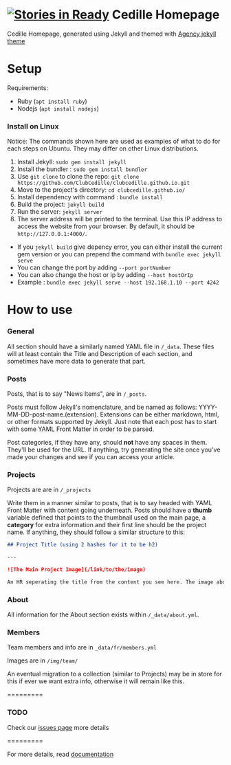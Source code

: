 [![Stories in Ready](https://badge.waffle.io/ClubCedille/clubcedille.github.io.png?label=ready&title=Ready)](https://waffle.io/ClubCedille/clubcedille.github.io)
Cedille Homepage
====================

Cedille Homepage, generated using Jekyll and themed with [Agency jekyll theme ](https://github.com/y7kim/agency-jekyll-theme)

# Setup

Requirements:

  * Ruby (`apt install ruby`)
  * Nodejs (`apt install nodejs`)

### Install on Linux

Notice: The commands shown here are used as examples of what to do for each steps on Ubuntu. They may differ on other Linux distributions. 

1. Install Jekyll: `sudo gem install jekyll`
2. Install the bundler : `sudo gem install bundler`
3. Use `git clone` to clone the repo: `git clone https://github.com/ClubCedille/clubcedille.github.io.git`
4. Move to the project's directory: `cd clubcedille.github.io/`
5. Install dependency with command : `bundle install`
6. Build the project: `jekyll build`
5. Run the server: `jekyll server`
6. The server address will be printed to the terminal. Use this IP address to access the website from your browser. By default, it should be `http://127.0.0.1:4000/`. 

 - If you `jekyll build` give depency error, you can either install the current gem version or you can prepend the command with ` bundle exec jekyll serve `
 - You can change the port by adding `--port portNumber` 
 - You can also change the host or ip by adding `--host hostOrIp`
 - Example :  ` bundle exec jekyll serve --host 192.168.1.10 --port 4242 `
 
# How to use

### General

All section should have a similarly named YAML file in `/_data`. These files will at least contain the Title and Description of each section, and sometimes have more data to generate that part.

### Posts

Posts, that is to say "News Items", are in `/_posts`.

Posts must follow Jekyll's nomenclature, and be named as follows: YYYY-MM-DD-post-name.(extension). Extensions can be either markdown, html, or other formats supported by Jekyll. Just note that each post has to start with some YAML Front Matter in order to be parsed.

Post categories, if they have any, should **not** have any spaces in them. They'll be used for the URL. If anything, try generating the site once you've made your changes and see if you can access your article.

### Projects 

Projects are are in `/_projects`

Write them in a manner similar to posts, that is to say headed with YAML Front Matter with content going underneath. Posts should have a **thumb** variable defined that points to the thumbnail used on the main page, a **category** for extra information and their first line should be the project name. If anything, they should follow a similar structure to this:

```markdown
## Project Title (using 2 hashes for it to be h2)

---

![The Main Project Image](/link/to/the/image)

An HR seperating the title from the content you see here. The image above should also be included.
```

### About

All information for the About section exists within `/_data/about.yml`.

### Members

Team members and info are in `_data/fr/members.yml`

Images are in `/img/team/`

An eventual migration to a collection (similar to Projects) may be in store for this if ever we want extra info, otherwise it will remain like this.

=========

### TODO

Check our [issues page](https://github.com/ClubCedille/clubcedille.github.io/issues) more details

=========

For more details, read [documentation](http://jekyllrb.com/)

